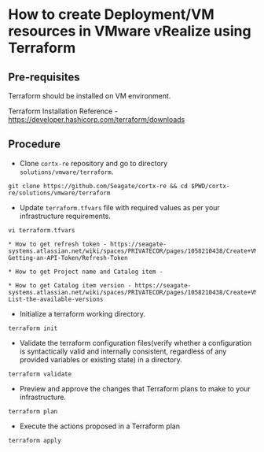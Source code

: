 # How to create Deployment/VM resources in VMware vRealize using Terraform

## Pre-requisites
Terraform should be installed on VM environment.

Terraform Installation Reference - https://developer.hashicorp.com/terraform/downloads

## Procedure
* Clone `cortx-re` repository and go to directory `solutions/vmware/terraform`. 
```
git clone https://github.com/Seagate/cortx-re && cd $PWD/cortx-re/solutions/vmware/terraform
```
* Update `terraform.tfvars` file with required values as per your infrastructure requirements.
```
vi terraform.tfvars
```
    
    * How to get refresh token - https://seagate-systems.atlassian.net/wiki/spaces/PRIVATECOR/pages/1058210438/Create+VMs+Deployments#1.-Getting-an-API-Token/Refresh-Token
    
    * How to get Project name and Catalog item -
    
    * How to get Catalog item version - https://seagate-systems.atlassian.net/wiki/spaces/PRIVATECOR/pages/1058210438/Create+VMs+Deployments#2.-List-the-available-versions

* Initialize a terraform working directory.  
```
terraform init
```
* Validate the terraform configuration files(verify whether a configuration is syntactically valid and internally consistent, regardless of any provided variables or existing state) in a directory.
```
terraform validate
```
* Preview and approve the changes that Terraform plans to make to your infrastructure.
```
terraform plan
```
* Execute the actions proposed in a Terraform plan
```
terraform apply
```